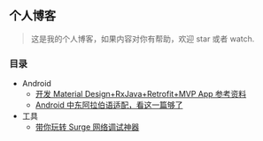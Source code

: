 ## 个人博客

> 这是我的个人博客，如果内容对你有帮助，欢迎 star 或者 watch.

### 目录

* Android
  * [开发 Material Design+RxJava+Retrofit+MVP App 参考资料 ](https://github.com/Freelander/Blog/blob/master/2016/01.md)
  * [Android 中东阿拉伯语适配，看这一篇够了](https://github.com/Freelander/Blog/blob/master/201708/01.md)
* 工具
  * [带你玩转 Surge 网络调试神器](https://github.com/Freelander/Blog/blob/master/201708/02.md)	